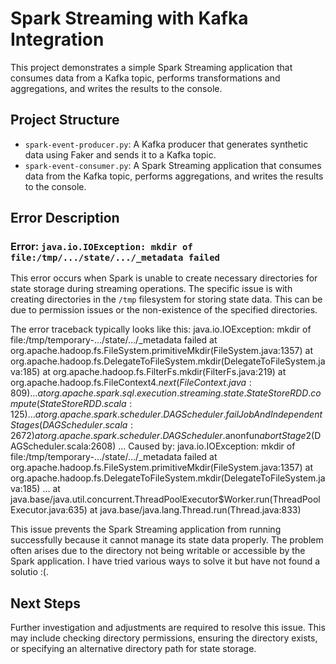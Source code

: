 
# Spark Streaming with Kafka Integration

This project demonstrates a simple Spark Streaming application that consumes data from a Kafka topic, performs transformations and aggregations, and writes the results to the console. 

## Project Structure

- `spark-event-producer.py`: A Kafka producer that generates synthetic data using Faker and sends it to a Kafka topic.
- `spark-event-consumer.py`: A Spark Streaming application that consumes data from the Kafka topic, performs aggregations, and writes the results to the console.

## Error Description

### Error: `java.io.IOException: mkdir of file:/tmp/.../state/.../_metadata failed`

This error occurs when Spark is unable to create necessary directories for state storage during streaming operations. The specific issue is with creating directories in the `/tmp` filesystem for storing state data. This can be due to permission issues or the non-existence of the specified directories.

The error traceback typically looks like this:
java.io.IOException: mkdir of file:/tmp/temporary-.../state/.../_metadata failed
    at org.apache.hadoop.fs.FileSystem.primitiveMkdir(FileSystem.java:1357)
    at org.apache.hadoop.fs.DelegateToFileSystem.mkdir(DelegateToFileSystem.java:185)
    at org.apache.hadoop.fs.FilterFs.mkdir(FilterFs.java:219)
    at org.apache.hadoop.fs.FileContext$4.next(FileContext.java:809)
    ...
    at org.apache.spark.sql.execution.streaming.state.StateStoreRDD.compute(StateStoreRDD.scala:125)
    ...
    at org.apache.spark.scheduler.DAGScheduler.failJobAndIndependentStages(DAGScheduler.scala:2672)
    at org.apache.spark.scheduler.DAGScheduler.$anonfun$abortStage$2(DAGScheduler.scala:2608)
    ...
Caused by: java.io.IOException: mkdir of file:/tmp/temporary-.../state/.../_metadata failed
    at org.apache.hadoop.fs.FileSystem.primitiveMkdir(FileSystem.java:1357)
    at org.apache.hadoop.fs.DelegateToFileSystem.mkdir(DelegateToFileSystem.java:185)
    ...
    at java.base/java.util.concurrent.ThreadPoolExecutor$Worker.run(ThreadPoolExecutor.java:635)
    at java.base/java.lang.Thread.run(Thread.java:833)

This issue prevents the Spark Streaming application from running successfully because it cannot manage its state data properly. The problem often arises due to the directory not being writable or accessible by the Spark application. I have tried various ways to solve it but have not found a solutio :(.

## Next Steps

Further investigation and adjustments are required to resolve this issue. This may include checking directory permissions, ensuring the directory exists, or specifying an alternative directory path for state storage.
